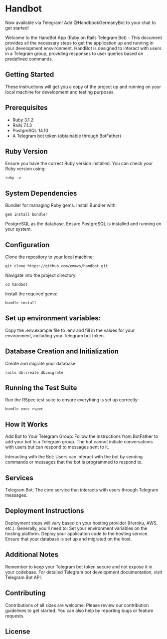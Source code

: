 # Handbot
Now available via Telegram! Add @HandbookGermanyBot to your chat to get started!

Welcome to the HandBot App (Ruby on Rails Telegram Bot) - This document provides all the necessary steps to get the application up and running in your development ensvironment. HandBot is designed to interact with users in a Telegram group, providing responses to user queries based on predefined commands.

## Getting Started
These instructions will get you a copy of the project up and running on your local machine for development and testing purposes.

## Prerequisites
* Ruby 3.1.2
* Rails 7.1.3
* PostgreSQL 14.10
* A Telegram bot token (obtainable through BotFather)

## Ruby Version
Ensure you have the correct Ruby version installed. You can check your Ruby version using:

`ruby -v`

## System Dependencies
Bundler for managing Ruby gems. Install Bundler with:

`gem install bundler`

PostgreSQL as the database. Ensure PostgreSQL is installed and running on your system.

## Configuration
Clone the repository to your local machine:

`git clone https://github.com/emmvs/handbot.git`

Navigate into the project directory:

`cd handbot`

Install the required gems:

`bundle install`

## Set up environment variables:
Copy the .env.example file to .env and fill in the values for your environment, including your Telegram bot token.

## Database Creation and Initialization
Create and migrate your database:

`rails db:create db:migrate`

## Running the Test Suite
Run the RSpec test suite to ensure everything is set up correctly:

`bundle exec rspec`

## How It Works
Add Bot to Your Telegram Group: Follow the instructions from BotFather to add your bot to a Telegram group. The bot cannot initiate conversations with users but can respond to messages sent to it.

Interacting with the Bot: Users can interact with the bot by sending commands or messages that the bot is programmed to respond to.

## Services
Telegram Bot: The core service that interacts with users through Telegram messages.

## Deployment Instructions
Deployment steps will vary based on your hosting provider (Heroku, AWS, etc.). Generally, you'll need to:
Set your environment variables on the hosting platform.
Deploy your application code to the hosting service.
Ensure that your database is set up and migrated on the host.

## Additional Notes
Remember to keep your Telegram bot token secure and not expose it in your codebase.
For detailed Telegram bot development documentation, visit Telegram Bot API.

## Contributing
Contributions of all sizes are welcome. Please review our contribution guidelines to get started. You can also help by reporting bugs or feature requests.

## License